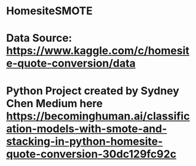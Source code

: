 # HomesiteSMOTE 
# Data Source: https://www.kaggle.com/c/homesite-quote-conversion/data
# Python Project created by Sydney Chen Medium here https://becominghuman.ai/classification-models-with-smote-and-stacking-in-python-homesite-quote-conversion-30dc129fc92c
